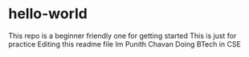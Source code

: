 # hello-world
This repo is a beginner friendly one for getting started
This is just for practice
Editing this readme file
Im Punith Chavan
Doing BTech in CSE
